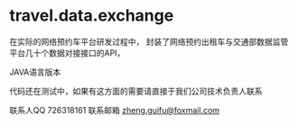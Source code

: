 # travel.data.exchange

在实际的网络预约车平台研发过程中，
封装了网络预约出租车与交通部数据监管平台几十个数据对接接口的API，

JAVA语言版本

代码还在测试中，如果有这方面的需要请直接于我们公司技术负责人联系

联系人QQ 726318161
联系邮箱 zheng.guifu@foxmail.com

